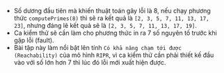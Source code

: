 - Số dương đầu tiên mà khiến thuật toán gây lỗi là 8, nếu chạy phương thức ``computePrimes(8)`` thì sẽ ra kết quả là ``[2, 3, 5, 7, 11, 13, 17, 23]``, nhưng đáng lẽ kết quả sẽ là ``[2, 3, 5, 7, 11, 13, 17, 19]``.
- Ca kiểm thử sẽ cần làm cho phương thức in ra 7 số nguyên tố trước khi gặp lỗi (fault).
- Bài tập này làm nổi bật lên tính ``Có khả năng chạm tới được (Reachability)`` của mô hình ``RIPR``, vì ca kiểm thử cần phải thiết kế đầu vào với số lớn hơn 7 thì lúc đó lỗi mới xuất hiện được.